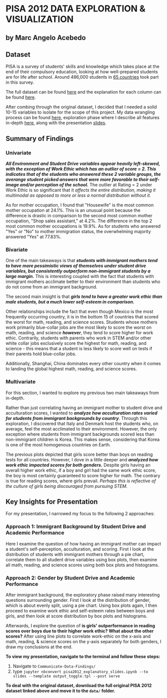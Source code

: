 # PISA 2012 DATA EXPLORATION & VISUALIZATION
## by Marc Angelo Acebedo


## Dataset

PISA is a survey of students' skills and knowledge which takes place at the end of their compulsory education, looking at how well-prepared students are for life after school. Around 486,000 students in [65 countries](http://www.oecd.org/pisa/aboutpisa/pisa-2012-participants.htm) took part in this survey.

The full dataset can be found [here](https://s3.amazonaws.com/udacity-hosted-downloads/ud507/pisa2012.csv.zip) and the explanation for each column can be found [here](https://s3.amazonaws.com/udacity-hosted-downloads/ud507/pisadict2012.csv).

After combing through the original dataset, I decided that I needed a solid 10-15 variables to isolate for the scope of this project. My data wrangling process can be found [here](https://github.com/nihlan97/Communicate-Data-Findings/blob/master/pisa2012_wrangle.ipynb), exploration phase where I describe all features in-depth [here](https://github.com/nihlan97/Communicate-Data-Findings/blob/master/pisa2012_exploratory.html), along with the presentation [slides](https://github.com/nihlan97/Communicate-Data-Findings/blob/master/pisa2012_explanatory_slides.slides.html).


## Summary of Findings


### Univariate

***All Environment and Student Drive variables appear heavily left-skewed, with the exception of Work Ethic which has an outlier of score = 2. This indicates that of the students who answered these 2 variable groups, the averange student picked answers that were more favorable to their self-image and/or perception of the school.*** The outlier at Rating = 2 under Work Ethic is so significant that it *affects the entire distribution, making it multimodal as opposed to more or less a normal distribution without it.* 

As for mother occupation, I found that "Housewife" is the most common mother occupation at 24.1%. This is an unusual point because the difference is drastic in comparison to the second most common mother occupation, "Shop sales assistant," at 4.2%. The difference in the top 2 most common mother occupations is 19.9%. As for students who answered "Yes" or "No" to mother immigration status, the overwhelming majority answered "Yes" at 77.83%. 

### Bivariate

One of the main takeaways is that ***students with immigrant mothers tend to have more pessimistic views of themselves under student drive variables, but consistently outperform non-immigrant students by a large margin.*** This is interesting coupled with the fact that students with immigrant mothers acclimate better to their environment than students who do not come from an immigrant background.

The second main insight is that ***girls tend to have a greater work ethic than male students, but a much lower self-esteem in comparison.***

Other relationships include the fact that even though Mexico is the most frequently occurring country, it is in the bottom 15 of countries that scored the worst for math, reading, and science scores. Students whose mothers work primarily blue-collar jobs are the most likely to score the worst on math, reading, and science ***however***, they tend to score higher for work ethic. Contrarily, students with parents who work in STEM and/or other white collar jobs exclusively score the highest for math, reading, and science - this means that a student is less likely to score well on tests if their parents hold blue-collar jobs.

Additionally, Shanghai, China dominates every other country when it comes to landing the global highest math, reading, and science scores. 

### Multivariate

For this section, I wanted to explore my previous two main takeaways from in-depth.

Rather than just correlating having an immigrant mother to student drive and acculturation scores, I wanted to ***analyze how acculturation rates varied for students from immigrant backgrounds by country***. Through this exploration, I discovered that Italy and Denmark host the students who, on average, feel the most acclimated to their environment. However, the only exception where students from immigrant backgrounds scored less than non-immigrant children is Korea. This makes sense, considering that Korea is one of the most homogenous countries on Earth. 

The previous plots depicted that girls score better than boys on reading tests for all countries. However, I dove in a little deeper and ***analyzed how work ethic impacted scores for both genders.*** Despite girls having an overall higher work ethic, if a boy and girl had the same work ethic score, the boy is most certainly guaranteed to score higher for math. The contrary is true for reading scores, where girls prevail. *Perhaps this is reflective of the culture of girls being discouraged from pursuing STEM.*


## Key Insights for Presentation

For my presentation, I narrowed my focus to the following 2 approaches:

### Approach 1: Immigrant Background by Student Drive and Academic Performance
Here I examine the question of how having an immigrant mother can impact a student's self-perception, acculturation, and scoring. First I look at the distribution of students with immigrant mothers through a pie chart, correlate them to all student drive variables using box plots, then examine all math, reading, and science scores using both box plots and histograms.

### Approach 2: Gender by Student Drive and Academic Performance
After immigrant background, the exploratory phase raised many interesting questions surrounding gender. First I look at the distribution of gender, which is about evenly split, using a pie chart. Using box plots again, I then proceed to examine work ethic and self-esteem rates between boys and girls, and then look at score distribution by box plots and histograms.

Afterwards, I explore the question of **is girls' outperformance in reading scores over boys due to their higher work ethic? What about the other scores?** After using line plots to correlate work-ethic on the x-axis and math, reading, & science scores on the y-axis separately for both genders, I draw my conclusions at the end.

**To view my presentation, navigate to the terminal and follow these steps:**
1. Navigate to `Communicate-Data-Findings/`
2. type `jupyter nbconvert pisa2012_explanatory_slides.ipynb --to slides --template output_toggle.tpl --post serve`

**To deal with the original dataset, download the full original PISA 2012 dataset linked above and move it to the `data/` folder.**